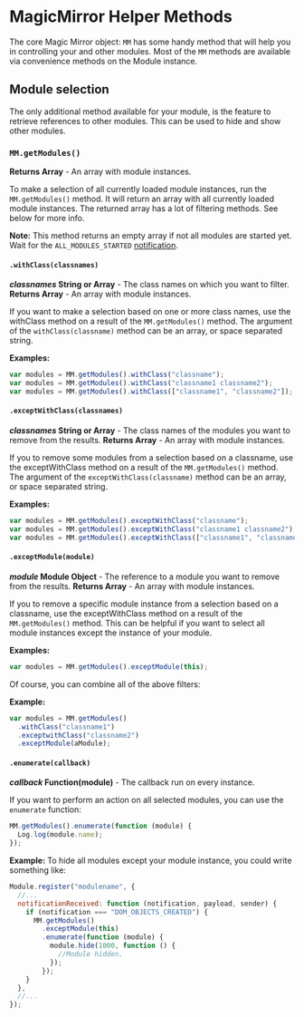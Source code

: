 # MagicMirror Helper Methods

The core Magic Mirror object: `MM` has some handy method that will help you in controlling your and other modules. Most of the `MM` methods are available via convenience methods on the Module instance.

## Module selection

The only additional method available for your module, is the feature to retrieve references to other modules. This can be used to hide and show other modules.

### `MM.getModules()`

**Returns Array** - An array with module instances.<br>

To make a selection of all currently loaded module instances, run the `MM.getModules()` method. It will return an array with all currently loaded module instances. The returned array has a lot of filtering methods. See below for more info.

**Note:** This method returns an empty array if not all modules are started yet. Wait for the `ALL_MODULES_STARTED` [notification](#notificationreceivednotification-payload-sender).

#### `.withClass(classnames)`

**_classnames_ String or Array** - The class names on which you want to filter.
**Returns Array** - An array with module instances.<br>

If you want to make a selection based on one or more class names, use the withClass method on a result of the `MM.getModules()` method. The argument of the `withClass(classname)` method can be an array, or space separated string.

**Examples:**

```javascript
var modules = MM.getModules().withClass("classname");
var modules = MM.getModules().withClass("classname1 classname2");
var modules = MM.getModules().withClass(["classname1", "classname2"]);
```

#### `.exceptWithClass(classnames)`

**_classnames_ String or Array** - The class names of the modules you want to remove from the results.
**Returns Array** - An array with module instances.<br>

If you to remove some modules from a selection based on a classname, use the exceptWithClass method on a result of the `MM.getModules()` method. The argument of the `exceptWithClass(classname)` method can be an array, or space separated string.

**Examples:**

```javascript
var modules = MM.getModules().exceptWithClass("classname");
var modules = MM.getModules().exceptWithClass("classname1 classname2");
var modules = MM.getModules().exceptWithClass(["classname1", "classname2"]);
```

#### `.exceptModule(module)`

**_module_ Module Object** - The reference to a module you want to remove from the results.
**Returns Array** - An array with module instances.<br>

If you to remove a specific module instance from a selection based on a classname, use the exceptWithClass method on a result of the `MM.getModules()` method. This can be helpful if you want to select all module instances except the instance of your module.

**Examples:**

```javascript
var modules = MM.getModules().exceptModule(this);
```

Of course, you can combine all of the above filters:

**Example:**

```javascript
var modules = MM.getModules()
  .withClass("classname1")
  .exceptwithClass("classname2")
  .exceptModule(aModule);
```

#### `.enumerate(callback)`

**_callback_ Function(module)** - The callback run on every instance.

If you want to perform an action on all selected modules, you can use the `enumerate` function:

```javascript
MM.getModules().enumerate(function (module) {
  Log.log(module.name);
});
```

**Example:**
To hide all modules except your module instance, you could write something like:

```javascript
Module.register("modulename", {
  //...
  notificationReceived: function (notification, payload, sender) {
    if (notification === "DOM_OBJECTS_CREATED") {
      MM.getModules()
        .exceptModule(this)
        .enumerate(function (module) {
          module.hide(1000, function () {
            //Module hidden.
          });
        });
    }
  },
  //...
});
```
